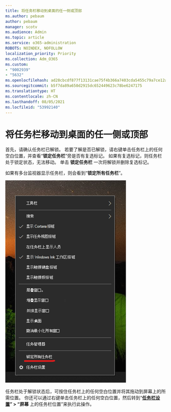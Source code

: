 ```yaml
---
title: 将任务栏移动到桌面的任一侧或顶部
ms.author: pebaum
author: pebaum
manager: scotv
ms.audience: Admin
ms.topic: article
ms.service: o365-administration
ROBOTS: NOINDEX, NOFOLLOW
localization_priority: Priority
ms.collection: Adm_O365
ms.custom:
- "9002939"
- "5632"
ms.openlocfilehash: ad28cbcdf877f13131cae75f4b366a7403cda5455c79a7ce12a0ed0e484ba6d2
ms.sourcegitcommit: b5f7da89a650d2915dc652449623c78be6247175
ms.translationtype: HT
ms.contentlocale: zh-CN
ms.lasthandoff: 08/05/2021
ms.locfileid: "53992140"
---
```

# <a name="move-the-taskbar-to-either-side-or-the-top-of-your-desktop"></a>将任务栏移动到桌面的任一侧或顶部

首先，请确认任务栏已解锁。 若要了解是否已解锁，请右键单击任务栏上的任何空白位置，并查看“**锁定任务栏**”旁是否有复选标记。 如果有复选标记，则任务栏处于锁定状态，无法移动。 单击 **锁定任务栏** 一次将解锁并删除复选标记。

如果有多台监视器显示任务栏，则会看到“**锁定所有任务栏**”。

![锁定所有任务栏](media/lock-all-taskbars.png)

任务栏处于解锁状态后，可按住任务栏上的任何空白位置并将其拖动到屏幕上的所需位置。 你还可以通过右键单击任务栏上的任何空白位置，然后转到“**[任务栏设置](ms-settings:taskbar?activationSource=GetHelp)” > “屏幕** 上的任务栏位置”来执行此操作。
